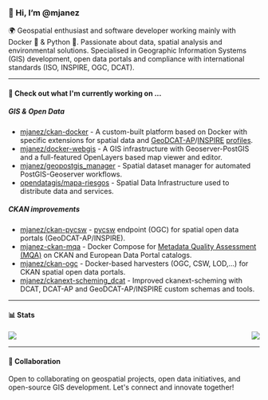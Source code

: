 ### 👋 Hi, I’m @mjanez
🌍 Geospatial enthusiast and software developer working mainly with Docker 🐋 & Python 🐍. Passionate about data, spatial analysis and environmental solutions. Specialised in Geographic Information Systems (GIS) development, open data portals and compliance with international standards (ISO, INSPIRE, OGC, DCAT).

---
#### 👷 Check out what I'm currently working on ...
##### GIS & Open Data
- [mjanez/ckan-docker](https://github.com/mjanez/ckan-docker) - A custom-built platform based on Docker with specific extensions for spatial data and [GeoDCAT-AP](https://github.com/SEMICeu/GeoDCAT-AP)/[INSPIRE](https://github.com/INSPIRE-MIF/technical-guidelines) [profiles](https://en.wikipedia.org/wiki/Geospatial_metadata).
- [mjanez/docker-webgis](https://github.com/mjanez/docker-webgis) - A GIS infrastructure with Geoserver-PostGIS and a full-featured OpenLayers based map viewer and editor.
- [mjanez/geopostgis_manager](https://github.com/mjanez/geopostgis_manager) - Spatial dataset manager for automated PostGIS-Geoserver workflows.
- [opendatagis/mapa-riesgos](https://github.com/OpenDataGIS/mapa-riesgos) - Spatial Data Infrastructure used to distribute data and services.

##### CKAN improvements
- [mjanez/ckan-pycsw](https://github.com/mjanez/ckan-pycsw) - [pycsw](https://pycsw.org/) endpoint (OGC) for spatial open data portals (GeoDCAT-AP/INSPIRE).
- [mjanez-ckan-mqa](https://github.com/mjanez/ckan-mqa) - Docker Compose for [Metadata Quality Assessment (MQA)](https://data.europa.eu/mqa/methodology) on CKAN and European Data Portal catalogs.
- [mjanez/ckan-ogc](https://github.com/mjanez/ckan-ogc) - Docker-based harvesters (OGC, CSW, LOD,...) for CKAN spatial open data portals.
- [mjanez/ckanext-scheming_dcat](https://github.com/mjanez/ckanext-scheming_dcat) - Improved ckanext-scheming with DCAT, DCAT-AP and GeoDCAT-AP/INSPIRE custom schemas and tools.

---

#### 📊 Stats

<picture>
  <source
    srcset="https://github-readme-stats-dusky-ten-36.vercel.app/api?username=mjanez&show_icons=true&theme=holi&border_color=668dc8&&hide=stars&show=prs_merged_percentage&bg_color=00000000"
    media="(prefers-color-scheme: dark)"
  />
  <source
    srcset="https://github-readme-stats-dusky-ten-36.vercel.app/api?username=mjanez&hide=stars&show_icons=true&theme=shadow_blue&border_color=668dc8&hide=stars&show=prs_merged_percentage"
    media="(prefers-color-scheme: light), (prefers-color-scheme: no-preference)"
  />
  <img  align="right" src="https://github-readme-stats-dusky-ten-36.vercel.app/api?username=mjanez&hide=stars&show_icons=true&show=prs_merged_percentage" />
</picture>

<picture>
  <source
    srcset="https://github-readme-stats-dusky-ten-36.vercel.app/api/top-langs/?username=mjanez&show_icons=true&theme=holi&layout=compact&rank_icon=percentile&border_color=668dc8&langs_count=10&bg_color=00000000"
    media="(prefers-color-scheme: dark)"
  />
  <source
    srcset="https://github-readme-stats-dusky-ten-36.vercel.app/api/top-langs/?username=mjanez&show_icons=true&theme=shadow_blue&layout=compact&rank_icon=percentile&border_color=668dc8&langs_count=10"
    media="(prefers-color-scheme: light), (prefers-color-scheme: no-preference)"
  />
  <img src="https://github-readme-stats-dusky-ten-36.vercel.app/api/top-langs/?username=mjanez&show_icons=true&rank_icon=percentile&border_color=668dc8&langs_count=10" />
</picture>

---

#### 🤝 Collaboration
Open to collaborating on geospatial projects, open data initiatives, and open-source GIS development. Let's connect and innovate together!
